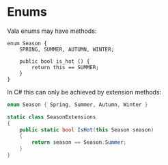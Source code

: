 # Enums

Vala enums may have methods:

```vala
enum Season {
    SPRING, SUMMER, AUTUMN, WINTER;

    public bool is_hot () {
        return this == SUMMER;
    }
}
```

In C# this can only be achieved by extension methods:

```csharp
enum Season { Spring, Summer, Autumn, Winter }

static class SeasonExtensions
{
    public static bool IsHot(this Season season)
    {
        return season == Season.Summer;
    }
}
```

